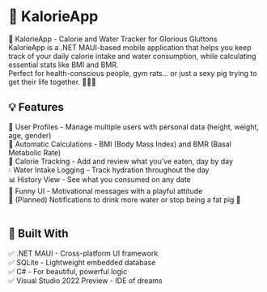 # 🐷 KalorieApp

🐽 KalorieApp - Calorie and Water Tracker for Glorious Gluttons<br>
KalorieApp is a .NET MAUI-based mobile application that helps you keep track of your daily calorie intake and water consumption, while calculating essential stats like BMI and BMR.<br>
Perfect for health-conscious people, gym rats... or just a sexy pig trying to get their life together. 🐷💧🔥<br>

## 💡 Features<br>
🧠 User Profiles - Manage multiple users with personal data (height, weight, age, gender)<br>
🧮 Automatic Calculations - BMI (Body Mass Index) and BMR (Basal Metabolic Rate)<br>
🍖 Calorie Tracking - Add and review what you’ve eaten, day by day<br>
💧 Water Intake Logging - Track hydration throughout the day<br>
📊 History View - See what you consumed on any date<br>
🐽 Funny UI - Motivational messages with a playful attitude<br>
🔔 (Planned) Notifications to drink more water or stop being a fat pig 🐷<br><br>

## 📱 Built With<br>
✅ .NET MAUI - Cross-platform UI framework<br>
✅ SQLite - Lightweight embedded database<br>
✅ C# - For beautiful, powerful logic<br>
✅ Visual Studio 2022 Preview - IDE of dreams<br>
